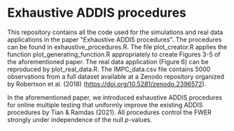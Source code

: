 # Exhaustive ADDIS procedures

This repository contains all the code used for the simulations and real data applications in the paper "Exhaustive ADDIS procedures". The procedures can be found in exhaustive_procedures.R. The file plot_creator.R applies the function plot_generating_function.R appropriately to create Figures 3-5 of the aforementioned paper. The real data application (Figure 6) can be reproduced by plot_real_data.R. The IMPC_data.csv file contains 5000 observations from a full dataset available at a Zenodo repository organized by Robertson et al. (2018) (https://doi.org/10.5281/zenodo.2396572). 

In the aforementioned paper, we introduced exhaustive ADDIS procedures for online multiple testing that uniformly improve the existing ADDIS procedures by Tian & Ramdas (2021). All procedures control the FWER strongly under independence of the null $p$-values.
